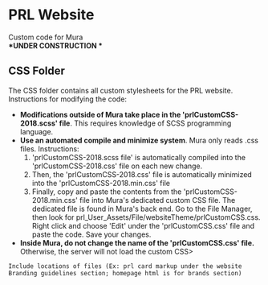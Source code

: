 # PRL Website
Custom code for Mura <br />
<strong>*UNDER CONSTRUCTION *</strong> <br />
<h2>CSS Folder</h2>
<p>The CSS folder contains all custom stylesheets for the PRL website. Instructions for modifying the code:</p>
<ul>
  <li><strong>Modifications outside of Mura take place in the 'prlCustomCSS-2018.scss' file</strong>. This requires knowledge of SCSS programming language.</li>
  <li> <strong>Use an automated compile and minimize system</strong>. Mura only reads .css files. Instructions:
    <ol>
      <li>'prlCustomCSS-2018.scss file' is automatically compiled into the 'prlCustomCSS-2018.css' file on each new change.</li>
      <li>Then, the 'prlCustomCSS-2018.css' file is automatically minimized into the 'prlCustomCSS-2018.min.css' file</li>
      <li> Finally, copy and paste the contents from the 'prlCustomCSS-2018.min.css' file into Mura's dedicated custom CSS file. The dedicated file is found in Mura's back end. Go to the File Manager, then look for prl_User_Assets/File/websiteTheme/prlCustomCSS.css. Right click and choose 'Edit' under the 'prlCustomCSS.css' file and paste the code. Save your changes.</li>
    </ol>
  <li><strong>Inside Mura, do not change the name of the 'prlCustomCSS.css' file.</strong> Otherwise, the server will not load the custom CSS>
</ul>
    
    Include locations of files (Ex: prl card markup under the website Branding guidelines section; homepage html is for brands section)
